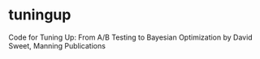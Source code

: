 # tuningup
Code for Tuning Up: From A/B Testing to Bayesian Optimization
by David Sweet, Manning Publications
